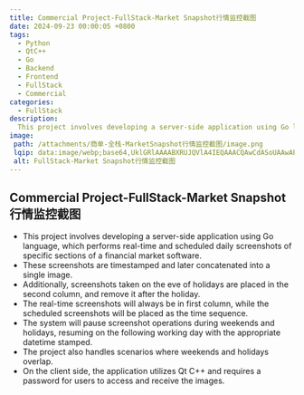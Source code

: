 ```yaml
---
title: Commercial Project-FullStack-Market Snapshot行情监控截图
date: 2024-09-23 00:00:05 +0800
tags:
  - Python
  - QtC++
  - Go
  - Backend
  - Frontend
  - FullStack
  - Commercial
categories:
  - FullStack
description: 
  This project involves developing a server-side application using Go language, which performs real-time and scheduled daily screenshots of specific sections of a financial market software. These screenshots are timestamped and later concatenated into a single image. Special handling is applied to weekends and holidays, including scenarios where they overlap. On the client side, the application utilizes Qt C++ and requires a password for users to access and receive the images.
image:
 path: /attachments/商单-全栈-MarketSnapshot行情监控截图/image.png
 lqip: data:image/webp;base64,UklGRlAAAABXRUJQVlA4IEQAAACQAwCdASoUAAwAPxFwsFAsJiSisAgBgCIJZwAAW+ukB/RTlG4AAP7jQhw1msU1jVqzflfuM4YBVhWxLBW5O3FEbrAAAA==
 alt: FullStack-Market Snapshot行情监控截图
---
```


## Commercial Project-FullStack-Market Snapshot行情监控截图

* This project involves developing a server-side application using Go language, which performs real-time and scheduled daily screenshots of specific sections of a financial market software. 
* These screenshots are timestamped and later concatenated into a single image. 
* Additionally, screenshots taken on the eve of holidays are placed in the second column, and remove it after the holiday.
* The real-time screenshots will always be in first column, while the scheduled screenshots will be placed as the time sequence.
* The system will pause screenshot operations during weekends and holidays, resuming on the following working day with the appropriate datetime stamped. 
* The project also handles scenarios where weekends and holidays overlap. 
* On the client side, the application utilizes Qt C++ and requires a password for users to access and receive the images.